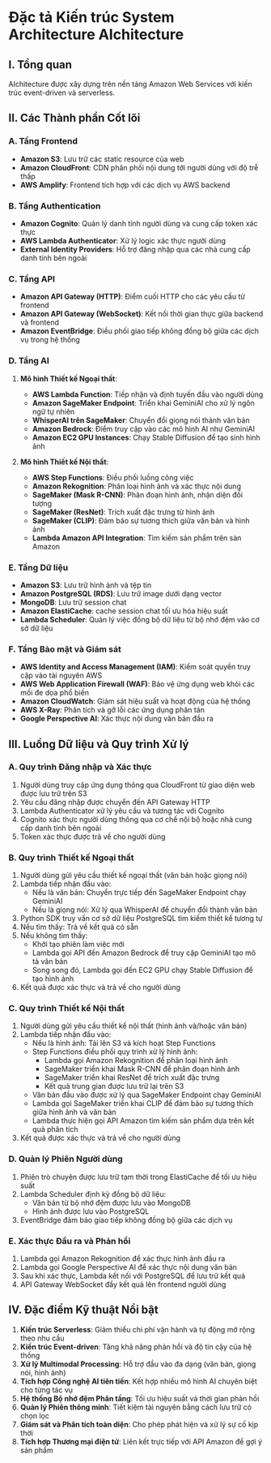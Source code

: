 # Đặc tả Kiến trúc System Architecture AIchitecture

## I. Tổng quan

AIchitecture được xây dựng trên nền tảng Amazon Web Services với kiến trúc event-driven và serverless.

## II. Các Thành phần Cốt lõi

### A. Tầng Frontend
- **Amazon S3**: Lưu trữ các static resource của web
- **Amazon CloudFront**: CDN phân phối nội dung tới người dùng với độ trễ thấp
- **AWS Amplify**: Frontend tích hợp với các dịch vụ AWS backend

### B. Tầng Authentication
- **Amazon Cognito**: Quản lý danh tính người dùng và cung cấp token xác thực
- **AWS Lambda Authenticator**: Xử lý logic xác thực người dùng
- **External Identity Providers**: Hỗ trợ đăng nhập qua các nhà cung cấp danh tính bên ngoài

### C. Tầng API
- **Amazon API Gateway (HTTP)**: Điểm cuối HTTP cho các yêu cầu từ frontend
- **Amazon API Gateway (WebSocket)**: Kết nối thời gian thực giữa backend và frontend
- **Amazon EventBridge**: Điều phối giao tiếp không đồng bộ giữa các dịch vụ trong hệ thống

### D. Tầng AI
1. **Mô hình Thiết kế Ngoại thất**:
   - **AWS Lambda Function**: Tiếp nhận và định tuyến đầu vào người dùng
   - **Amazon SageMaker Endpoint**: Triển khai GeminiAI cho xử lý ngôn ngữ tự nhiên
   - **WhisperAI trên SageMaker**: Chuyển đổi giọng nói thành văn bản
   - **Amazon Bedrock**: Điểm truy cập vào các mô hình AI như GeminiAI
   - **Amazon EC2 GPU Instances**: Chạy Stable Diffusion để tạo sinh hình ảnh

2. **Mô hình Thiết kế Nội thất**:
   - **AWS Step Functions**: Điều phối luồng công việc 
   - **Amazon Rekognition**: Phân loại hình ảnh và xác thực nội dung
   - **SageMaker (Mask R-CNN)**: Phân đoạn hình ảnh, nhận diện đối tượng
   - **SageMaker (ResNet)**: Trích xuất đặc trưng từ hình ảnh
   - **SageMaker (CLIP)**: Đảm bảo sự tương thích giữa văn bản và hình ảnh
   - **Lambda Amazon API Integration**: Tìm kiếm sản phẩm trên sàn Amazon

### E. Tầng Dữ liệu
- **Amazon S3**: Lưu trữ hình ảnh và tệp tin
- **Amazon PostgreSQL (RDS)**: Lưu trữ image dưới dạng vector
- **MongoDB**: Lưu trữ session chat
- **Amazon ElastiCache**: cache session chat tối ưu hóa hiệu suất
- **Lambda Scheduler**: Quản lý việc đồng bộ dữ liệu từ bộ nhớ đệm vào cơ sở dữ liệu

### F. Tầng Bảo mật và Giám sát
- **AWS Identity and Access Management (IAM)**: Kiểm soát quyền truy cập vào tài nguyên AWS
- **AWS Web Application Firewall (WAF)**: Bảo vệ ứng dụng web khỏi các mối đe dọa phổ biến
- **Amazon CloudWatch**: Giám sát hiệu suất và hoạt động của hệ thống
- **AWS X-Ray**: Phân tích và gỡ lỗi các ứng dụng phân tán
- **Google Perspective AI**: Xác thực nội dung văn bản đầu ra

## III. Luồng Dữ liệu và Quy trình Xử lý

### A. Quy trình Đăng nhập và Xác thực
1. Người dùng truy cập ứng dụng thông qua CloudFront từ giao diện web được lưu trữ trên S3
2. Yêu cầu đăng nhập được chuyển đến API Gateway HTTP
3. Lambda Authenticator xử lý yêu cầu và tương tác với Cognito
4. Cognito xác thực người dùng thông qua cơ chế nội bộ hoặc nhà cung cấp danh tính bên ngoài
5. Token xác thực được trả về cho người dùng

### B. Quy trình Thiết kế Ngoại thất
1. Người dùng gửi yêu cầu thiết kế ngoại thất (văn bản hoặc giọng nói)
2. Lambda tiếp nhận đầu vào:
   - Nếu là văn bản: Chuyển trực tiếp đến SageMaker Endpoint chạy GeminiAI
   - Nếu là giọng nói: Xử lý qua WhisperAI để chuyển đổi thành văn bản
3. Python SDK truy vấn cơ sở dữ liệu PostgreSQL tìm kiếm thiết kế tương tự
4. Nếu tìm thấy: Trả về kết quả có sẵn
5. Nếu không tìm thấy:
   - Khởi tạo phiên làm việc mới
   - Lambda gọi API đến Amazon Bedrock để truy cập GeminiAI tạo mô tả văn bản
   - Song song đó, Lambda gọi đến EC2 GPU chạy Stable Diffusion để tạo hình ảnh
6. Kết quả được xác thực và trả về cho người dùng

### C. Quy trình Thiết kế Nội thất
1. Người dùng gửi yêu cầu thiết kế nội thất (hình ảnh và/hoặc văn bản)
2. Lambda tiếp nhận đầu vào:
   - Nếu là hình ảnh: Tải lên S3 và kích hoạt Step Functions
   - Step Functions điều phối quy trình xử lý hình ảnh:
     - Lambda gọi Amazon Rekognition để phân loại hình ảnh
     - SageMaker triển khai Mask R-CNN để phân đoạn hình ảnh
     - SageMaker triển khai ResNet để trích xuất đặc trưng
     - Kết quả trung gian được lưu trữ lại trên S3
   - Văn bản đầu vào được xử lý qua SageMaker Endpoint chạy GeminiAI
   - Lambda gọi SageMaker triển khai CLIP để đảm bảo sự tương thích giữa hình ảnh và văn bản
   - Lambda thực hiện gọi API Amazon tìm kiếm sản phẩm dựa trên kết quả phân tích
3. Kết quả được xác thực và trả về cho người dùng

### D. Quản lý Phiên Người dùng
1. Phiên trò chuyện được lưu trữ tạm thời trong ElastiCache để tối ưu hiệu suất
2. Lambda Scheduler định kỳ đồng bộ dữ liệu:
   - Văn bản từ bộ nhớ đệm được lưu vào MongoDB
   - Hình ảnh được lưu vào PostgreSQL
3. EventBridge đảm bảo giao tiếp không đồng bộ giữa các dịch vụ

### E. Xác thực Đầu ra và Phản hồi
1. Lambda gọi Amazon Rekognition để xác thực hình ảnh đầu ra
2. Lambda gọi Google Perspective AI để xác thực nội dung văn bản
3. Sau khi xác thực, Lambda kết nối với PostgreSQL để lưu trữ kết quả
4. API Gateway WebSocket đẩy kết quả lên frontend người dùng

## IV. Đặc điểm Kỹ thuật Nổi bật

1. **Kiến trúc Serverless**: Giảm thiểu chi phí vận hành và tự động mở rộng theo nhu cầu
2. **Kiến trúc Event-driven**: Tăng khả năng phản hồi và độ tin cậy của hệ thống
3. **Xử lý Multimodal Processing**: Hỗ trợ đầu vào đa dạng (văn bản, giọng nói, hình ảnh)
4. **Tích hợp Công nghệ AI tiên tiến**: Kết hợp nhiều mô hình AI chuyên biệt cho từng tác vụ
5. **Hệ thống Bộ nhớ đệm Phân tầng**: Tối ưu hiệu suất và thời gian phản hồi
6. **Quản lý Phiên thông minh**: Tiết kiệm tài nguyên bằng cách lưu trữ có chọn lọc
7. **Giám sát và Phân tích toàn diện**: Cho phép phát hiện và xử lý sự cố kịp thời
8. **Tích hợp Thương mại điện tử**: Liên kết trực tiếp với API Amazon để gợi ý sản phẩm
